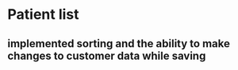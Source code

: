 # Patient list
## implemented sorting and the ability to make changes to customer data while saving
  

